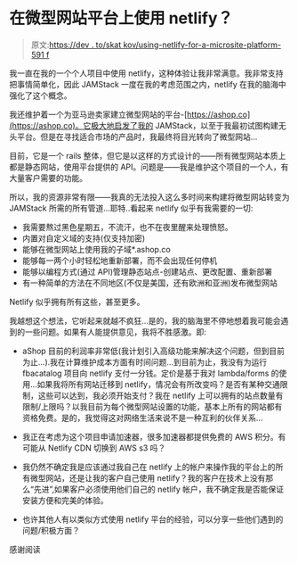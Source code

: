 # 在微型网站平台上使用 netlify？

> 原文:[https://dev . to/skat kov/using-netlify-for-a-microsite-platform-591 f](https://dev.to/skatkov/using-netlify-for-a-microsite-platform-591f)

我一直在我的一个个人项目中使用 netlify，这种体验让我非常满意。我非常支持把事情简单化，因此 JAMStack 一度在我的考虑范围之内，netlify 在我的脑海中强化了这个概念。

我还维护着一个为亚马逊卖家建立微型网站的平台-[https://ashop.co](https://ashop.co)。它极大地启发了我的 JAMStack，以至于我最初试图构建无头平台。但是在寻找适合市场的产品时，我最终将目光转向了微型网站...

目前，它是一个 rails 整体，但它是以这样的方式设计的——所有微型网站本质上都是静态网站，使用平台提供的 API。问题是——我是维护这个项目的一个人，有大量客户需要的功能。

所以，我的资源非常有限——我真的无法投入这么多时间来构建将微型网站转变为 JAMStack 所需的所有管道...耶特..看起来 netlify 似乎有我需要的一切:

*   我需要熬过黑色星期五，不流汗，也不在夜里醒来处理愤怒。
*   内置对自定义域的支持(仅支持加密)
*   能够在微型网站上使用我的子域*.ashop.co
*   能够每一两个小时轻松地重新部署，而不会出现任何停机
*   能够以编程方式(通过 API)管理静态站点-创建站点、更改配置、重新部署
*   有一种简单的方法在不同地区(不仅是美国，还有欧洲和亚洲)发布微型网站

Netlify 似乎拥有所有这些，甚至更多。

我越想这个想法，它听起来就越不疯狂...是的，我的脑海里不停地想着我可能会遇到的一些问题。如果有人能提供意见，我将不胜感激。即:

*   aShop 目前的利润率非常低(我计划引入高级功能来解决这个问题，但到目前为止...).我在计算维护成本方面有时间问题...到目前为止，我没有为运行 fbacatalog 项目向 netlify 支付一分钱。定价是基于我对 lambda/forms 的使用...如果我将所有网站迁移到 netlify，情况会有所改变吗？是否有某种交通限制，这些可以达到，我必须开始支付？我在 netlify 上可以拥有的站点数量有限制/上限吗？以我目前为每个微型网站设置的功能，基本上所有的网站都有资格免费。是的，我觉得这对网络生活来说不是一种互利的伙伴关系...

*   我正在考虑为这个项目申请加速器，很多加速器都提供免费的 AWS 积分。有可能从 Netlify CDN 切换到 AWS s3 吗？

*   我仍然不确定我是应该通过我自己在 netlify 上的帐户来操作我的平台上的所有微型网站，还是让我的客户自己使用 netlify？我的客户在技术上没有那么“先进”,如果客户必须使用他们自己的 netlify 帐户，我不确定我是否能保证安装方便和完美的体验。

*   也许其他人有以类似方式使用 netlify 平台的经验，可以分享一些他们遇到的问题/积极方面？

感谢阅读